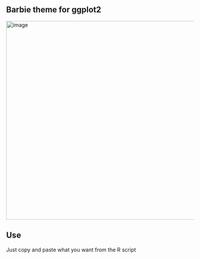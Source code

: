 ## Barbie theme for ggplot2

<img width="534" alt="image" src="https://github.com/MatthewBJane/theme_barbie/assets/52077481/f4253de6-912a-4b1b-b84e-afe233d70c97">


## Use

Just copy and paste what you want from the R script
